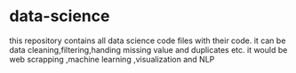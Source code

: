 # data-science
this repository contains all data science code files with their code.
it can be data cleaning,filtering,handing missing value and duplicates etc.
it would be web scrapping ,machine learning ,visualization and NLP